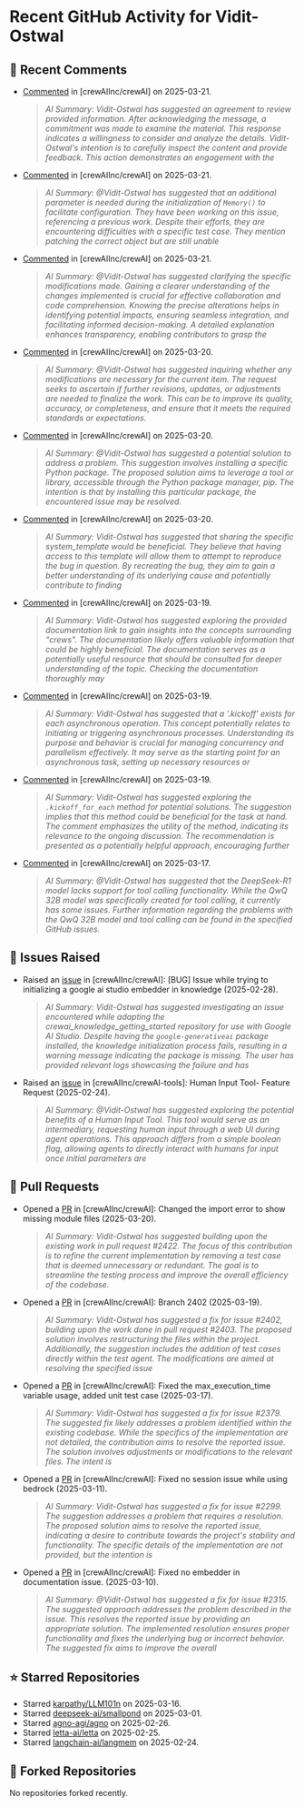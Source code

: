 # Recent GitHub Activity for Vidit-Ostwal

## 💬 Recent Comments
- [Commented](https://github.com/crewAIInc/crewAI/pull/2312#issuecomment-2744298524) in [crewAIInc/crewAI] on 2025-03-21.
  > *AI Summary: Vidit-Ostwal has suggested an agreement to review provided information. After acknowledging the message, a commitment was made to examine the material. This response indicates a willingness to consider and analyze the details. Vidit-Ostwal's intention is to carefully inspect the content and provide feedback. This action demonstrates an engagement with the*
- [Commented](https://github.com/crewAIInc/crewAI/pull/2429#issuecomment-2744296725) in [crewAIInc/crewAI] on 2025-03-21.
  > *AI Summary: @Vidit-Ostwal has suggested that an additional parameter is needed during the initialization of `Memory()` to facilitate configuration. They have been working on this issue, referencing a previous work. Despite their efforts, they are encountering difficulties with a specific test case. They mention patching the correct object but are still unable*
- [Commented](https://github.com/crewAIInc/crewAI/issues/2055#issuecomment-2743665861) in [crewAIInc/crewAI] on 2025-03-21.
  > *AI Summary: @Vidit-Ostwal has suggested clarifying the specific modifications made. Gaining a clearer understanding of the changes implemented is crucial for effective collaboration and code comprehension. Knowing the precise alterations helps in identifying potential impacts, ensuring seamless integration, and facilitating informed decision-making. A detailed explanation enhances transparency, enabling contributors to grasp the*
- [Commented](https://github.com/crewAIInc/crewAI/pull/2265#issuecomment-2741133791) in [crewAIInc/crewAI] on 2025-03-20.
  > *AI Summary: @Vidit-Ostwal has suggested inquiring whether any modifications are necessary for the current item. The request seeks to ascertain if further revisions, updates, or adjustments are needed to finalize the work. This can be to improve its quality, accuracy, or completeness, and ensure that it meets the required standards or expectations.*
- [Commented](https://github.com/crewAIInc/crewAI/issues/2421#issuecomment-2740100349) in [crewAIInc/crewAI] on 2025-03-20.
  > *AI Summary: @Vidit-Ostwal has suggested a potential solution to address a problem. This suggestion involves installing a specific Python package. The proposed solution aims to leverage a tool or library, accessible through the Python package manager, pip. The intention is that by installing this particular package, the encountered issue may be resolved.*
- [Commented](https://github.com/crewAIInc/crewAI/issues/2417#issuecomment-2740019055) in [crewAIInc/crewAI] on 2025-03-20.
  > *AI Summary: Vidit-Ostwal has suggested that sharing the specific system_template would be beneficial. They believe that having access to this template will allow them to attempt to reproduce the bug in question. By recreating the bug, they aim to gain a better understanding of its underlying cause and potentially contribute to finding*
- [Commented](https://github.com/crewAIInc/crewAI/issues/2406#issuecomment-2737664282) in [crewAIInc/crewAI] on 2025-03-19.
  > *AI Summary: Vidit-Ostwal has suggested exploring the provided documentation link to gain insights into the concepts surrounding "crews". The documentation likely offers valuable information that could be highly beneficial. The documentation serves as a potentially useful resource that should be consulted for deeper understanding of the topic. Checking the documentation thoroughly may*
- [Commented](https://github.com/crewAIInc/crewAI/issues/2406#issuecomment-2737661658) in [crewAIInc/crewAI] on 2025-03-19.
  > *AI Summary: Vidit-Ostwal has suggested that a '.kickoff' exists for each asynchronous operation. This concept potentially relates to initiating or triggering asynchronous processes. Understanding its purpose and behavior is crucial for managing concurrency and parallelism effectively. It may serve as the starting point for an asynchronous task, setting up necessary resources or*
- [Commented](https://github.com/crewAIInc/crewAI/issues/2406#issuecomment-2737561006) in [crewAIInc/crewAI] on 2025-03-19.
  > *AI Summary: Vidit-Ostwal has suggested exploring the `.kickoff_for_each` method for potential solutions. The suggestion implies that this method could be beneficial for the task at hand. The comment emphasizes the utility of the method, indicating its relevance to the ongoing discussion. The recommendation is presented as a potentially helpful approach, encouraging further*
- [Commented](https://github.com/crewAIInc/crewAI/issues/2383#issuecomment-2730416805) in [crewAIInc/crewAI] on 2025-03-17.
  > *AI Summary: @Vidit-Ostwal has suggested that the DeepSeek-R1 model lacks support for tool calling functionality. While the QwQ 32B model was specifically created for tool calling, it currently has some issues. Further information regarding the problems with the QwQ 32B model and tool calling can be found in the specified GitHub issues.*

## 🐛 Issues Raised
- Raised an [issue](https://github.com/crewAIInc/crewAI/issues/2255) in [crewAIInc/crewAI]: [BUG] Issue while trying to initializing a google ai studio embedder in knowledge (2025-02-28).
  > *AI Summary: Vidit-Ostwal has suggested investigating an issue encountered while adapting the crewai_knowledge_getting_started repository for use with Google AI Studio. Despite having the `google-generativeai` package installed, the knowledge initialization process fails, resulting in a warning message indicating the package is missing. The user has provided relevant logs showcasing the failure and has*
- Raised an [issue](https://github.com/crewAIInc/crewAI-tools/issues/223) in [crewAIInc/crewAI-tools]: Human Input Tool- Feature Request (2025-02-24).
  > *AI Summary: @Vidit-Ostwal has suggested exploring the potential benefits of a Human Input Tool. This tool would serve as an intermediary, requesting human input through a web UI during agent operations. This approach differs from a simple boolean flag, allowing agents to directly interact with humans for input once initial parameters are*

## 🚀 Pull Requests
- Opened a [PR](https://github.com/crewAIInc/crewAI/pull/2423) in [crewAIInc/crewAI]: Changed the import error to show missing module files (2025-03-20).
  > *AI Summary: Vidit-Ostwal has suggested building upon the existing work in pull request #2422. The focus of this contribution is to refine the current implementation by removing a test case that is deemed unnecessary or redundant. The goal is to streamline the testing process and improve the overall efficiency of the codebase.*
- Opened a [PR](https://github.com/crewAIInc/crewAI/pull/2408) in [crewAIInc/crewAI]: Branch 2402 (2025-03-19).
  > *AI Summary: Vidit-Ostwal has suggested a fix for issue #2402, building upon the work done in pull request #2403. The proposed solution involves restructuring the files within the project. Additionally, the suggestion includes the addition of test cases directly within the test agent. The modifications are aimed at resolving the specified issue*
- Opened a [PR](https://github.com/crewAIInc/crewAI/pull/2388) in [crewAIInc/crewAI]: Fixed the max_execution_time variable usage, added unit test case (2025-03-17).
  > *AI Summary: Vidit-Ostwal has suggested a fix for issue #2379. The suggested fix likely addresses a problem identified within the existing codebase. While the specifics of the implementation are not detailed, the contribution aims to resolve the reported issue. The solution involves adjustments or modifications to the relevant files. The intent is*
- Opened a [PR](https://github.com/crewAIInc/crewAI/pull/2337) in [crewAIInc/crewAI]: Fixed no session issue while using bedrock (2025-03-11).
  > *AI Summary: Vidit-Ostwal has suggested a fix for issue #2299. The suggestion addresses a problem that requires a resolution. The proposed solution aims to resolve the reported issue, indicating a desire to contribute towards the project's stability and functionality. The specific details of the implementation are not provided, but the intention is*
- Opened a [PR](https://github.com/crewAIInc/crewAI/pull/2317) in [crewAIInc/crewAI]: Fixed no embedder in documentation issue. (2025-03-10).
  > *AI Summary: @Vidit-Ostwal has suggested a fix for issue #2315. The suggested approach addresses the problem described in the issue. This resolves the reported issue by providing an appropriate solution. The implemented resolution ensures proper functionality and fixes the underlying bug or incorrect behavior. The suggested fix aims to improve the overall*

## ⭐ Starred Repositories
- Starred [karpathy/LLM101n](https://github.com/karpathy/LLM101n) on 2025-03-16.
- Starred [deepseek-ai/smallpond](https://github.com/deepseek-ai/smallpond) on 2025-03-01.
- Starred [agno-agi/agno](https://github.com/agno-agi/agno) on 2025-02-26.
- Starred [letta-ai/letta](https://github.com/letta-ai/letta) on 2025-02-25.
- Starred [langchain-ai/langmem](https://github.com/langchain-ai/langmem) on 2025-02-24.

## 🍴 Forked Repositories
No repositories forked recently.
